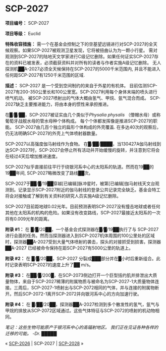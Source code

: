# SCP-2027
                        


**项目编号：** SCP-2027

**项目等级：** Euclid

**特殊收容措施：** 需一个在基金会控制之下的空基望远镜进行对SCP-2027的全天候观察。如果SCP-2027被观测卫星发现，它将被扭曲认为为一颗小行星。 需对观测到SCP-2027的陆地天文学家进行C级记忆删除。如果任何证实SCP-2027存在的资料已被发表，必须截获资料并对所有的读者与作者实施A级记忆删除。 无人探测机██A-2027必须全天候保持在SCP-2027的5000千米范围内, 并且不能进入任何距SCP-2027有1250千米范围的区域.

**描述：** SCP-2027 是一个受到空间制约的来自于外星的有机体。 目前估测SCP-2027有200-350公里长和100公里宽。SCP-2027利用每个身体末端的喷头进行喷气机动。 被SCP-2027喷射出的气体大概由氢气、甲烷、氩气混合而成。 SCP-2027缺乏主要推进能力，将由本身的惯性来承担推进。

在█/█/██，SCP-2027被证实由几个类似于*Physalia physalis* （僧帽水母）或称葡萄牙战舰水母的管水母种个体构成。 每个个体都发挥像是推进SCP-2027的职能。 SCP-2027由几百个独立的扁形个体构成的外壳覆盖. 在多达40次的观察后，仍无法明确SCP-2027的外壳上气体喷射器数量。

SCP-2027以高强度伽马射线作为食物。 在█/██/████，当130427A伽马射线到达SCP-2027时，SCP-2027会停止所有活动并开始缓慢的旋转，并注意到它将会在经过4天后增加推进速度。

SCP-2027似乎直接前往平行于绕银河系中心的太阳系的轨道。然而在19██的19██年间, SCP-2027略微改变了路线██次。

SCP-2027于██/█/19██穿越[已编辑]脉冲星时，被第[已编辑]伽马射线天文台观测到。记录显示SCP-2027附近的伽马射线的登录公共记录完全缺乏。基金会特工将会对接触或了解到有关资料的研究人员实施A级记忆删除。

SCP-2027目前距地球0.02光年。目前预测表明SCP-2027没有撞击地球或者任何其他在太阳系的机构的危险。如果没有改变路线，SCP-2027最接近太阳系的一次将有0.009光年的距离。

**附录 #1：** 
在 █/█/20██，一个基金会式探测器在█/█/19██执行了与 SCP-2027进行会面的任务。然而当探测器进入到SCP-2027机体周围的100公里处的区域时，探测器██A-2027受到大量气体喷射的袭击，探头的对接抓受到损害。探测器██A-2027 已经被命令保持在距SCP-2027有5000公里的轨道上。

**附录 #2：** 
在 █/█/20██，SCP-2027 分裂成███部分并在█小时后重新组合。此时记录表明SCP-2027的速度上升了██ m/s。

**附录 #3：** 
在██/█/200█，在SCP-2073侧边打开一个巨型括约肌并排泄出大质量物体，来自于SCP-2027稀薄的附属物质与被命名为SCP-2027-1大质量物体连接。三周后，SCP-2027-1喷射出与SCP-2072相同的气体，并与连接的附属物断开。然后SCP-2072-1离开SCP-2072并向银河系中心的方向加速行驶。

**附录 #4：** 
在 █/██/20██，探测器██A-2027检测到多个散发性的氢气，氩气与甲烷的排放从SCP-2072区域通过。这些气体特征与SCP-2072的喷射的机动物相同。

*笔记：这些生物可能原产于银河系中心的高辐射地区。 我们正在见证各种各样的迁移的可能。 -Dr. █████* 



« [SCP-2026](/scp-2026) | SCP-2027 | [SCP-2028](/scp-2028) »





                    